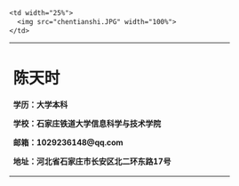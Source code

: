 <table border="0">

  <tbody><tr>

   <td width="75%">
      <h1>陈天时</h1>
        <p><b>学历：大学本科</b></p>
        <p><b>学校：石家庄铁道大学信息科学与技术学院</b></p>
        <p><b>邮箱：1029236148@qq.com</b></p>
        <p><b>地址：河北省石家庄市长安区北二环东路17号</b></p>
    </td>

    <td width="25%">
      <img src="chentianshi.JPG" width="100%">  
    </td>
  </tr>

</tbody></table>
